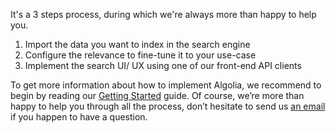 It's a 3 steps process, during which we're always more than happy to help you.

1.  Import the data you want to index in the search engine
2.  Configure the relevance to fine-tune it to your use-case
3.  Implement the search UI/ UX using one of our front-end API clients

To get more information about how to implement Algolia, we recommend to begin by reading our [Getting Started](https://www.algolia.com/doc/getting-started) guide. Of course, we’re more than happy to help you through all the process, don’t hesitate to send us [an email](mailto:support@algolia.com) if you happen to have a question.